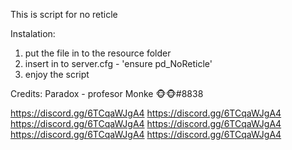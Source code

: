 This is script for no reticle


Instalation:
1) put the file in to the resource folder
2) insert in to server.cfg - 'ensure pd_NoReticle'
3) enjoy the script



Credits:
Paradox - profesor Monke 🐵🐵#8838

https://discord.gg/6TCqaWJgA4
https://discord.gg/6TCqaWJgA4
https://discord.gg/6TCqaWJgA4
https://discord.gg/6TCqaWJgA4
https://discord.gg/6TCqaWJgA4
https://discord.gg/6TCqaWJgA4
